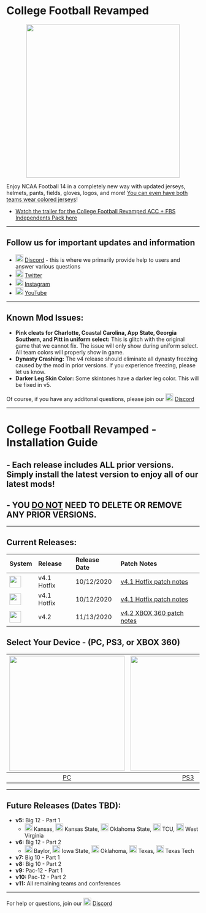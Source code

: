 # College Football Revamped

<p align="center">
  <img width="400" src="https://github.com/cfbrevamped/CFBR-Easy-Installer/blob/master/assets/images/CFBR.png">
</p>

Enjoy NCAA Football 14 in a completely new way with updated jerseys, helmets, pants, fields, gloves, logos, and more! [You can even have both teams wear colored jerseys](https://raw.githubusercontent.com/cfbrevamped/CFBR-Easy-Installer/master/assets/images/Clemson-UNC.png)!

- [Watch the trailer for the College Football Revamped ACC + FBS Independents Pack here](https://twitter.com/CFBRevamped/status/1307094068879597568)

---------
## Follow us for important updates and information
- <img width="20" src="https://logo-logos.com/wp-content/uploads/2018/03/Discord_icon.png"> [Discord](https://discord.com/invite/cfbr) - this is where we primarily provide help to users and answer various questions
- <img width="20" src="https://1000logos.net/wp-content/uploads/2017/06/Twitter-Logo.png"> [Twitter](https://twitter.com/CFBRevamped)
- <img width="20" src="https://icon-library.com/images/62-instagram-512.png"> [Instagram](https://www.instagram.com/cfbrevamped/)
- <img width="20" src="https://img.favpng.com/0/5/6/youtube-logo-png-favpng-9aSw7LevnfxZKMvi1vS7BATkQ.jpg"> [YouTube](https://www.youtube.com/channel/UCCY9bWCdGvitI2YyO5o4sQg?)
---------

## Known Mod Issues:
- **Pink cleats for Charlotte, Coastal Carolina, App State, Georgia Southern, and Pitt in uniform select:** This is glitch with the original game that we cannot fix. The issue will only show during uniform select. All team colors will properly show in game. 
- **Dynasty Crashing:** The v4 release should eliminate all dynasty freezing caused by the mod in prior versions. If you experience freezing, please let us know.
- **Darker Leg Skin Color:** Some skintones have a darker leg color. This will be fixed in v5.

Of course, if you have any additonal questions, please join our <img width="20" src="https://logo-logos.com/wp-content/uploads/2018/03/Discord_icon.png"> [Discord](https://discord.com/invite/cfbr)

---------

# College Football Revamped - Installation Guide

## - Each release includes ALL prior versions. Simply install the latest version to enjoy all of our latest mods!
## - YOU <ins>DO NOT</ins> NEED TO DELETE OR REMOVE ANY PRIOR VERSIONS.

---------

## Current Releases:
| **System** | **Release** | **Release Date** | **Patch Notes** |
|:----|:----|:----|:----|
| <img height="30" src="https://raw.githubusercontent.com/cfbrevamped/CFBR-Easy-Installer/master/assets/images/PC.jpg"> | v4.1 Hotfix | 10/12/2020 | [v4.1 Hotfix patch notes](https://github.com/cfbrevamped/CFBR-Easy-Installer/blob/master/assets/release-notes/PC-PS3.md)
| <img height="30" src="https://raw.githubusercontent.com/cfbrevamped/CFBR-Easy-Installer/master/assets/images/PS3.png"> | v4.1 Hotfix | 10/12/2020 | [v4.1 Hotfix patch notes](https://github.com/cfbrevamped/CFBR-Easy-Installer/blob/master/assets/release-notes/PC-PS3.md)
| <img height="30" src="https://raw.githubusercontent.com/cfbrevamped/CFBR-Easy-Installer/master/assets/images/xbox-small.png"> | v4.2 | 11/13/2020 | [v4.2 XBOX 360 patch notes](https://github.com/cfbrevamped/CFBR-Easy-Installer/blob/master/assets/release-notes/xbox.md)

## Select Your Device - (PC, PS3, or XBOX 360)
| <a href="https://github.com/cfbrevamped/CFBR-Easy-Installer/blob/master/PC/index.md"><img width="300" src="https://raw.githubusercontent.com/cfbrevamped/CFBR-Easy-Installer/master/assets/images/PC.jpg"></a>  | <a href="https://github.com/cfbrevamped/CFBR-Easy-Installer/blob/master/PS3/index.md"><img width="300" src="https://raw.githubusercontent.com/cfbrevamped/CFBR-Easy-Installer/master/assets/images/PS3.png"> | <a href="https://github.com/cfbrevamped/CFBR-Easy-Installer/blob/master/XBOX/index.md"><img width="300" src="https://raw.githubusercontent.com/cfbrevamped/CFBR-Easy-Installer/master/assets/images/xbox.jpg">
|:---:|:---:|:---:|
| [PC](https://github.com/cfbrevamped/CFBR-Easy-Installer/blob/master/PC/index.md) | [PS3](https://github.com/cfbrevamped/CFBR-Easy-Installer/blob/master/PS3/index.md) | [XBOX 360](https://github.com/cfbrevamped/CFBR-Easy-Installer/blob/master/XBOX/index.md) |

---------
## Future Releases (Dates TBD):
- **v5:** Big 12 - Part 1
  - <img height="20" src="https://upload.wikimedia.org/wikipedia/en/thumb/f/f4/Kansas_Jayhawks_logo.svg/1153px-Kansas_Jayhawks_logo.svg.png"> Kansas, <img height="20" src="https://upload.wikimedia.org/wikipedia/en/thumb/e/e5/Kansas_State_Wildcats_logo.svg/1200px-Kansas_State_Wildcats_logo.svg.png"> Kansas State, <img height="20" src="https://brand.okstate.edu/site-files/images/brand-guide/primary-brand.png"> Oklahoma State, <img height="20" src="https://upload.wikimedia.org/wikipedia/commons/thumb/1/15/TCU_Horned_Frogs_logo.svg/1200px-TCU_Horned_Frogs_logo.svg.png"> TCU, <img height="20" src="https://upload.wikimedia.org/wikipedia/commons/thumb/e/e8/West_Virginia_Mountaineers_logo.svg/1200px-West_Virginia_Mountaineers_logo.svg.png"> West Virginia
- **v6:** Big 12 - Part 2
  - <img height="20" src="https://upload.wikimedia.org/wikipedia/commons/thumb/c/c4/Baylor_Athletics_logo.svg/1200px-Baylor_Athletics_logo.svg.png"> Baylor, <img height="20" src="https://upload.wikimedia.org/wikipedia/commons/thumb/f/f9/Iowa_State_Cyclones_logo.svg/1200px-Iowa_State_Cyclones_logo.svg.png"> Iowa State, <img height="20" src="https://upload.wikimedia.org/wikipedia/commons/thumb/6/61/Oklahoma_Sooners_logo.svg/795px-Oklahoma_Sooners_logo.svg.png"> Oklahoma, <img height="20" src="https://upload.wikimedia.org/wikipedia/commons/thumb/8/8d/Texas_Longhorns_logo.svg/1200px-Texas_Longhorns_logo.svg.png"> Texas, <img height="20" src="https://upload.wikimedia.org/wikipedia/commons/thumb/4/4e/Texas_Tech_Athletics_logo.svg/1200px-Texas_Tech_Athletics_logo.svg.png"> Texas Tech
- **v7:** Big 10 - Part 1
- **v8:** Big 10 - Part 2
- **v9:** Pac-12 - Part 1
- **v10:** Pac-12 - Part 2
- **v11:** All remaining teams and conferences

---------
For help or questions, join our <img width="20" src="https://logo-logos.com/wp-content/uploads/2018/03/Discord_icon.png"> [Discord](https://discord.com/invite/cfbr)
